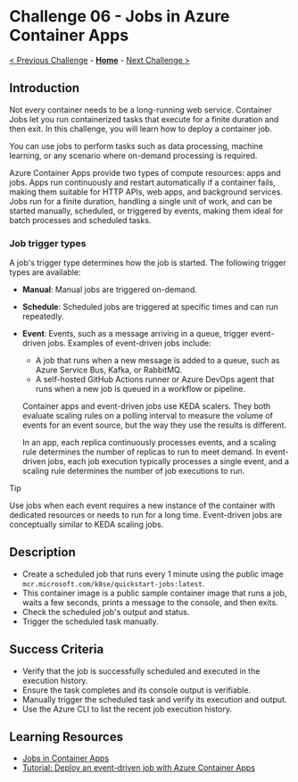 # Challenge 06 - Jobs in Azure Container Apps

 [< Previous Challenge](./Challenge-05.md) - **[Home](../README.md)** - [Next Challenge >](./Challenge-07.md)

## Introduction
Not every container needs to be a long-running web service. Container Jobs let you run containerized tasks that execute for a finite duration and then exit. In this challenge, you will learn how to deploy a container job.

You can use jobs to perform tasks such as data processing, machine learning, or any scenario where on-demand processing is required.

Azure Container Apps provide two types of compute resources: apps and jobs. Apps run continuously and restart automatically if a container fails, making them suitable for HTTP APIs, web apps, and background services. Jobs run for a finite duration, handling a single unit of work, and can be started manually, scheduled, or triggered by events, making them ideal for batch processes and scheduled tasks.

### Job trigger types
A job's trigger type determines how the job is started. The following trigger types are available:
- **Manual**: Manual jobs are triggered on-demand.
- **Schedule**: Scheduled jobs are triggered at specific times and can run repeatedly.
- **Event**: Events, such as a message arriving in a queue, trigger event-driven jobs. Examples of event-driven jobs include:
    - A job that runs when a new message is added to a queue, such as Azure Service Bus, Kafka, or RabbitMQ.
    - A self-hosted GitHub Actions runner or Azure DevOps agent that runs when a new job is queued in a workflow or pipeline.

    Container apps and event-driven jobs use KEDA scalers. They both evaluate scaling rules on a polling interval to measure the volume of events for an event source, but the way they use the results is different.

    In an app, each replica continuously processes events, and a scaling rule determines the number of replicas to run to meet demand. In event-driven jobs, each job execution typically processes a single event, and a scaling rule determines the number of job executions to run.

> [!TIP]
> Use jobs when each event requires a new instance of the container with dedicated resources or needs to run for a long time. Event-driven jobs are conceptually similar to KEDA scaling jobs.

## Description
- Create a scheduled job that runs every 1 minute using the public image `mcr.microsoft.com/k8se/quickstart-jobs:latest`. 
- This container image is a public sample container image that runs a job, waits a few seconds, prints a message to the console, and then exits.
- Check the scheduled job's output and status.
- Trigger the scheduled task manually.

## Success Criteria
- Verify that the job is successfully scheduled and executed in the execution history.
- Ensure the task completes and its console output is verifiable.
- Manually trigger the scheduled task and verify its execution and output.
- Use the Azure CLI to list the recent job execution history.

## Learning Resources
- [Jobs in Container Apps](https://learn.microsoft.com/en-us/azure/container-apps/jobs)
- [Tutorial: Deploy an event-driven job with Azure Container Apps](https://learn.microsoft.com/en-us/azure/container-apps/tutorial-event-driven-jobs)
